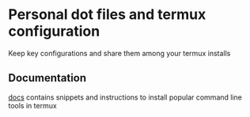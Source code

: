 # Personal dot files and termux configuration

Keep key configurations and share them among your termux installs

## Documentation

[docs](./docs) contains snippets and instructions to install popular command line tools in termux
